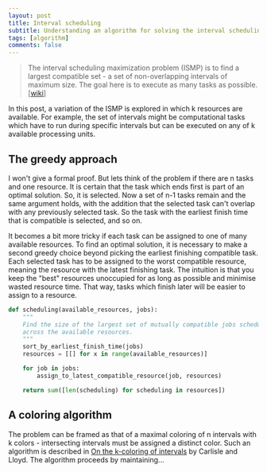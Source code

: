 ```yaml
---
layout: post
title: Interval scheduling
subtitle: Understanding an algorithm for solving the interval scheduling maximization problem with multiple resources
tags: [algorithm]
comments: false
---
```

>The interval scheduling maximization problem (ISMP) is to find a largest compatible set - a set of non-overlapping intervals of maximum size. The goal here is to execute as many tasks as possible.
>[[wiki](https://en.wikipedia.org/wiki/Interval_scheduling)]

In this post, a variation of the ISMP is explored in which k resources are available. For example, the set of intervals might be computational tasks which have to run during specific intervals but can be executed on any of k available processing units.

## The greedy approach
I won't give a formal proof. But lets think of the problem if there are n tasks and one resource. It is certain that the task which ends first is part of an optimal solution. So, it is selected. Now a set of n-1 tasks remain and the same argument holds, with the addition that the selected task can't overlap with any previously selected task. So the task with the earliest finish time that is compatible is selected, and so on.

It becomes a bit more tricky if each task can be assigned to one of many available resources. To find an optimal solution, it is necessary to make a second greedy choice beyond picking the earliest finishing compatible task. Each selected task has to be assigned to the worst compatible resource, meaning the resource with the latest finishing task. The intuition is that you keep the "best" resources unoccupied for as long as possible and minimise wasted resource time. That way, tasks which finish later will be easier to assign to a resource.

```python
def scheduling(available_resources, jobs):
    """
    Find the size of the largest set of mutually compatible jobs scheduled
    across the available resources.
    """
    sort_by_earliest_finish_time(jobs)
    resources = [[] for x in range(available_resources)]

    for job in jobs:
        assign_to_latest_compatible_resource(job, resources)

    return sum([len(scheduling) for scheduling in resources])
```

## A coloring algorithm
The problem can be framed as that of a maximal coloring of n intervals with k colors - intersecting intervals must be assigned a distinct color. Such an algorithm is described in [On the k-coloring of intervals](https://www.martincarlisle.com/publications/kcoloring.pdf) by Carlisle and Lloyd. The algorithm proceeds by maintaining...